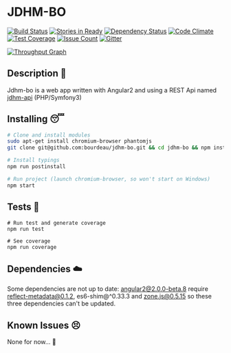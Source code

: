 JDHM-BO
========
[![Build Status](https://travis-ci.org/bourdeau/jdhm-bo.svg?branch=master)](https://travis-ci.org/bourdeau/jdhm-bo) [![Stories in Ready](https://badge.waffle.io/bourdeau/jdhm-bo.svg?label=ready&title=Ready)](http://waffle.io/bourdeau/jdhm-bo) [![Dependency Status](https://david-dm.org/bourdeau/jdhm-bo.svg)](https://david-dm.org/bourdeau/jdhm-bo)
[![Code Climate](https://codeclimate.com/github/bourdeau/jdhm-bo/badges/gpa.svg?style=flat)](https://codeclimate.com/github/bourdeau/jdhm-bo) [![Test Coverage](https://codeclimate.com/github/bourdeau/jdhm-bo/badges/coverage.svg?style=flat)](https://codeclimate.com/github/bourdeau/jdhm-bo/coverage) [![Issue Count](https://codeclimate.com/github/bourdeau/jdhm-bo/badges/issue_count.svg?style=flat)](https://codeclimate.com/github/bourdeau/jdhm-bo) [![Gitter](https://badges.gitter.im/bourdeau/jdhm-bo.svg?style=flat)](https://gitter.im/bourdeau/jdhm-bo?utm_source=badge&utm_medium=badge&utm_campaign=pr-badge)

[![Throughput Graph](https://graphs.waffle.io/bourdeau/jdhm-bo/throughput.svg)](https://waffle.io/bourdeau/jdhm-bo/metrics)


## Description :blue_book:

Jdhm-bo is a web app written with Angular2 and using a REST Api named [jdhm-api](https://github.com/bourdeau/jdhm-api) (PHP/Symfony3)


## Installing :sleeping:

```bash
# Clone and install modules
sudo apt-get install chromium-browser phantomjs
git clone git@github.com:bourdeau/jdhm-bo.git && cd jdhm-bo && npm install

# Install typings
npm run postinstall

# Run project (launch chromium-browser, so won't start on Windows)
npm start

```

## Tests :pray:

```
# Run test and generate coverage
npm run test

# See coverage
npm run coverage
```

## Dependencies :cloud:

Some dependencies are not up to date: angular2@2.0.0-beta.8 require reflect-metadata@0.1.2, es6-shim@^0.33.3 and zone.js@0.5.15 so these three dependencies can't be updated.

## Known Issues :persevere:

None for now... :triumph:
